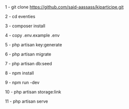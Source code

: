 1 - git clone https://github.com/said-aassass/kiparticipe.git

2 - cd eventies

3 - composer install

4 - copy .env.example .env

5 - php artisan key:generate

6 - php artisan migrate

7 - php artisan db:seed

8 - npm install

9 - npm run -dev

10 - php artisan storage:link

11 - php artisan serve

